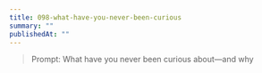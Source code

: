 ```yaml
---
title: 098-what-have-you-never-been-curious
summary: ""
publishedAt: ""
---
```


> Prompt: What have you never been curious about—and why

